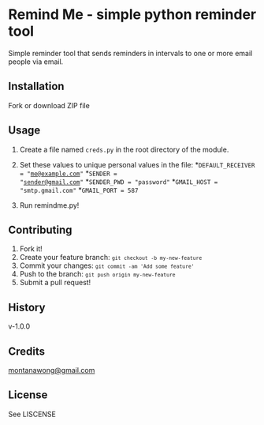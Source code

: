# Remind Me - simple python reminder tool
Simple reminder tool that sends reminders in intervals to one or more email people via email.

## Installation
Fork or download ZIP file

## Usage
1) Create a file named <code>creds.py</code> in the root directory of the module.

2) Set these values to unique personal values in the file:
   *<code>DEFAULT_RECEIVER = "me@example.com"</code>
   *<code>SENDER = "sender@gmail.com"</code>
   *<code>SENDER_PWD = "password"</code>
   *<code>GMAIL_HOST = "smtp.gmail.com"</code>
   *<code>GMAIL_PORT = 587</code>

3) Run remindme.py!

## Contributing
1. Fork it!
2. Create your feature branch: <code>`git checkout -b my-new-feature`</code>
3. Commit your changes: <code>`git commit -am 'Add some feature'`</code>
4. Push to the branch: <code>`git push origin my-new-feature`</code>
5. Submit a pull request!

## History
v-1.0.0

## Credits
montanawong@gmail.com

## License
See LISCENSE


